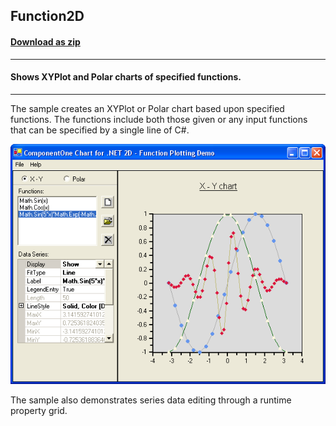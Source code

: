 ## Function2D
#### [Download as zip](https://minhaskamal.github.io/DownGit/#/home?url=https://github.com/GrapeCity/ComponentOne-WinForms-Samples/tree/master/NetFramework\Charts\CS\function2d)
____
#### Shows XYPlot and Polar charts of specified functions.
____
The sample creates an XYPlot or Polar chart based upon specified functions. The functions include both those given or any input functions that can be specified by a single line of C#.

![screenshot](screenshot.png)

The sample also demonstrates series data editing through a runtime property grid.
